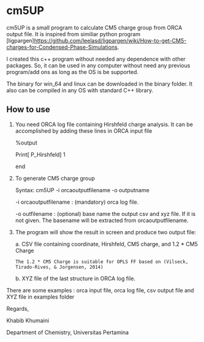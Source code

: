 # cm5UP
cm5UP is a small program to calculate CM5 charge group from ORCA output file. It is inspired from similiar python program [ligpargen]https://github.com/leelasd/ligpargen/wiki/How-to-get-CM5-charges-for-Condensed-Phase-Simulations. 

I created this c++ program without needed any dependence with other packages. So, it can be used in any computer without need any previous program/add ons as long as the OS is be supported. 

The binary for win_64 and linux can be downloaded in the binary folder. It also can be compiled in any OS with standard C++ library.

## How to use
1. You need ORCA log file containing Hirshfeld charge analysis. It can be accomplished by adding these lines in ORCA input file

    %output
  
     Print[ P_Hirshfeld] 1
  
    end
  
2. To generate CM5 charge group

   Syntax: cm5UP -i orcaoutputfilename -o outputname
   
    -i orcaoutputfilename : (mandatory) orca log file.
    
    -o outfilename : (optional)  base name the output csv and xyz file. If it is not given. The basename will be extracted from orcaoutputfilename.
3. The program will show the result in screen and produce two output file:

    a. CSV file containing coordinate, Hirshfeld, CM5 charge, and 1.2 * CM5 Charge
    
       The 1.2 * CM5 Charge is suitable for OPLS FF based on (Vilseck, Tirado-Rives, & Jorgensen, 2014)
       
    b. XYZ file of the last structure in ORCA log file.
    
There are some examples : orca input file, orca log file, csv output file and XYZ file in examples folder

Regards,

Khabib Khumaini

Department of Chemistry, Universitas Pertamina

